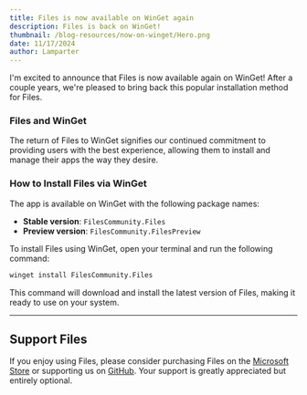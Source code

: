 ```yaml
---
title: Files is now available on WinGet again
description: Files is back on WinGet!
thumbnail: /blog-resources/now-on-winget/Hero.png
date: 11/17/2024
author: Lamparter
---
```


I'm excited to announce that Files is now available again on WinGet! After a couple years, we're pleased to bring back this popular installation method for Files.

### Files and WinGet

The return of Files to WinGet signifies our continued commitment to providing users with the best experience, allowing them to install and manage their apps the way they desire.

### How to Install Files via WinGet

The app is available on WinGet with the following package names:

- **Stable version**: `FilesCommunity.Files`
- **Preview version**: `FilesCommunity.FilesPreview`

To install Files using WinGet, open your terminal and run the following command:

```sh
winget install FilesCommunity.Files
```

This command will download and install the latest version of Files, making it ready to use on your system.

---

## Support Files

If you enjoy using Files, please consider purchasing Files on the [Microsoft Store](ms-windows-store://pdp/?ProductId=9nghp3dx8hdx&cid=FilesWebsite) or supporting us on [GitHub](https://github.com/sponsors/yaira2). Your support is greatly appreciated but entirely optional.
